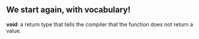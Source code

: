 ## We start again, with vocabulary!
**void**: a return type that tells the compiler that the function does not return a value.


